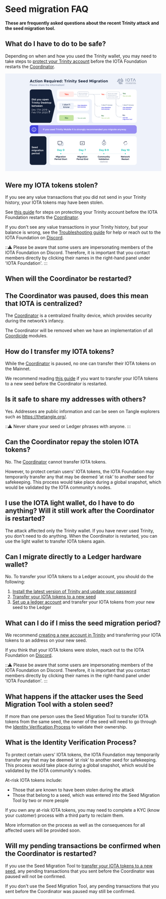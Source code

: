 # Seed migration FAQ

**These are frequently asked questions about the recent Trinity attack and the seed migration tool.**

## What do I have to do to be safe?

Depending on when and how you used the Trinity wallet, you may need to take steps to [protect your Trinity account](../how-to-guides/protect-trinity-account.md) before the IOTA Foundation restarts the [Coordinator](root://getting-started/0.1/network/the-coordinator.md).

![Seed migration flowchart](../images/seed-migration.png)

## Were my IOTA tokens stolen?

If you see any value transactions that you did not send in your Trinity history, your IOTA tokens may have been stolen.

See [this guide](../how-to-guides/protect-trinity-account.md) for steps on protecting your Trinity account before the IOTA Foundation restarts the [Coordinator](root://getting-started/0.1/network/the-coordinator.md).

If you don't see any value transactions in your Trinity history, but your balance is wrong, see the [Troubleshooting guide](../references/troubleshooting.md) for help or reach out to the IOTA Foundation on [Discord](https://discord.iota.org/).

:::warning:
Please be aware that some users are impersonating members of the IOTA Foundation on Discord. Therefore, it is important that you contact members directly by clicking their names in the right-hand panel under 'IOTA Foundation'.
:::

## When will the Coordinator be restarted?


## The Coordinator was paused, does this mean that IOTA is centralized?

The [Coordinator](root://getting-started/0.1/network/the-coordinator.md) is a centralized finality device, which provides security during the network’s infancy.

The Coordinator will be removed when we have an implementation of all [Coordicide](https://coordicide.iota.org/) modules.

## How do I transfer my IOTA tokens?

While the [Coordinator](root://getting-started/0.1/network/the-coordinator.md) is paused, no one can transfer their IOTA tokens on the Mainnet.

We recommend reading [this guide](../how-to-guides/protect-trinity-account.md) if you want to transfer your IOTA tokens to a new seed before the Coordinator is restarted.

## Is it safe to share my addresses with others?

Yes. Addresses are public information and can be seen on Tangle explorers such as https://thetangle.org/.

:::warning:
Never share your seed or Ledger phrases with anyone.
:::

## Can the Coordinator repay the stolen IOTA tokens?

No. The [Coordinator](root://getting-started/0.1/network/the-coordinator.md) cannot transfer IOTA tokens.

However, to protect certain users' IOTA tokens, the IOTA Foundation may temporarily transfer any that may be deemed ‘at risk’ to another seed for safekeeping. This process would take place during a global snapshot, which would be validated by the IOTA community's nodes.

## I use the IOTA light wallet, do I have to do anything? Will it still work after the Coordinator is restarted?

The attack affected only the Trinity wallet. If you have never used Trinity, you don't need to do anything. When the Coordinator is restarted, you can use the light wallet to transfer IOTA tokens again.

## Can I migrate directly to a Ledger hardware wallet?

No. To transfer your IOTA tokens to a Ledger account, you should do the following: 
1. [Install the latest version of Trinity and update your password](#install-the-latest-version-of-trinity)
2. [Transfer your IOTA tokens to a new seed](#transfer-your-iota-tokens-to-a-new-seed)
3. [Set up a ledger account](https://trinity.iota.org/hardware/) and transfer your IOTA tokens from your new seed to the Ledger

## What can I do if I miss the seed migration period?

We recommend [creating a new account in Trinity](../how-to-guides/create-an-account.md) and transferring your IOTA tokens to an address on your new seed.
 
If you think that your IOTA tokens were stolen, reach out to the IOTA Foundation on [Discord](https://discord.iota.org/).
 
:::warning:
Please be aware that some users are impersonating members of the IOTA Foundation on Discord. Therefore, it is important that you contact members directly by clicking their names in the right-hand panel under 'IOTA Foundation'.
:::

## What happens if the attacker uses the Seed Migration Tool with a stolen seed?

If more than one person uses the Seed Migration Tool to transfer IOTA tokens from the same seed, the owner of the seed will need to go through the [Identity Verification Process](#what-is-the-idenitity-verification-process) to validate their ownership.

## What is the Identity Verification Process?

To protect certain users' IOTA tokens, the IOTA Foundation may temporarily transfer any that may be deemed ‘at risk’ to another seed for safekeeping. This process would take place during a global snapshot, which would be validated by the IOTA community's nodes.

At-risk IOTA tokens include:

- Those that are known to have been stolen during the attack
- Those that belong to a seed, which was entered into the Seed Migration Tool by two or more people

If you own any at-risk IOTA tokens, you may need to complete a KYC (know your customer) process with a third party to reclaim them.

More information on the process as well as the consequences for all affected users will be provided soon.

## Will my pending transactions be confirmed when the Coordinator is restarted?

If you use the Seed Migration Tool to [transfer your IOTA tokens to a new seed](../how-to-guides/protect-trinity-account.md), any pending transactions that you sent before the Coordinator was paused will not be confirmed.

If you don't use the Seed Migration Tool, any pending transactions that you sent before the Coordinator was paused may still be confirmed.











